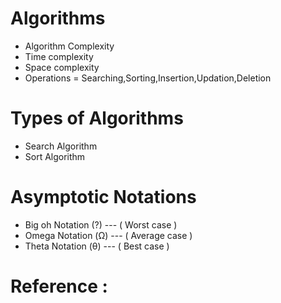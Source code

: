 # Algorithms
* Algorithm Complexity
* Time complexity
* Space complexity
* Operations = Searching,Sorting,Insertion,Updation,Deletion
# Types of Algorithms
* Search Algorithm
* Sort Algorithm
# Asymptotic Notations
* Big oh Notation (?) --- ( Worst case )
* Omega Notation (Ω) --- ( Average case )
* Theta Notation (θ) --- ( Best case )





# Reference : 
  
